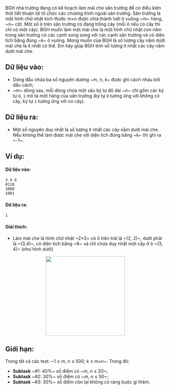 BGH nhà trường đang có kế hoạch làm mái che sân trường để có điều kiện thời tiết thuận lợi tổ chức các chương trình ngoài sân trường. Sân trường là một hình chữ nhật kích thước m×n được chia thành lưới ô vuông ~m~ hàng, ~n~ cột. Một số ô trên sân trường có đang trồng cây (mỗi ô nếu có cây thì chỉ có một cây). BGH muốn làm một mái che là một hình chữ nhật con nằm trong sân trường có các cạnh song song với các cạnh sân trường và có diện tích bằng đúng ~k~ ô vuông. Mong muốn của BGH là số lượng cây nằm dưới mái che là ít nhất có thể. Em hãy giúp BGH tính số lượng ít nhất các cây nằm dưới mái che.

## Dữ liệu vào:
- Dòng đầu chứa ba số nguyên dương ~m, n, k~ được ghi cách nhau bởi dấu cách;
- ~m~ dòng sau, mỗi dòng chứa một xâu ký tự độ dài ~n~ chỉ gồm các ký tự `0`, `1` mô tả một hàng của sân trường (ký tự `0` tương ứng với không có cây, ký tự `1` tương ứng với có cây).

## Dữ liệu ra:
- Một số nguyên duy nhất là số lượng ít nhất các cây nằm dưới mái che. Nếu không thể làm được mái che với diện tích đúng bằng ~k~ thì ghi ra ~-1~.
## Ví dụ:
#### Dữ liệu vào:
```
3 4 6
0110
1000
1001
```

#### Dữ liệu ra:
```
1
```

#### Giải thích:
- Làm mái che là hình chữ nhật ~2×3~ có ô trên trái là ~(2, 2)~, dưới phải là ~(3,4)~, có diện tích bằng ~6~ và chỉ chứa duy nhất một cây ở ô ~(3, 4)~ (như hình dưới)
<center><img src="/images/problems/467/cover.png" width=250px></center>

## Giới hạn:
Trong tất cả các test: ~1 ≤ m, n ≤ 500; k ≤ m×n~. Trong đó:
- **Subtask** ~\#1: 40\%~ số điểm có ~m, n ≤ 20~;
- **Subtask** ~\#2: 30\%~ số điểm có ~m, n ≤ 50~;
- **Subtask** ~\#3: 30\%~ số điểm còn lại không có ràng buộc gì thêm.